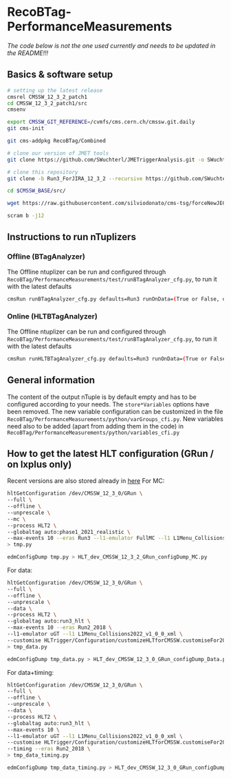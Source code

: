 # RecoBTag-PerformanceMeasurements

*The code below is not the one used currently and needs to be updated in the README!!!*


## Basics & software setup

```bash
# setting up the latest release
cmsrel CMSSW_12_3_2_patch1
cd CMSSW_12_3_2_patch1/src
cmsenv

export CMSSW_GIT_REFERENCE=/cvmfs/cms.cern.ch/cmssw.git.daily
git cms-init

git cms-addpkg RecoBTag/Combined

# clone our version of JMET tools
git clone https://github.com/SWuchterl/JMETriggerAnalysis.git -o SWuchterl -b run3

# clone this repository
git clone -b Run3_ForJIRA_12_3_2 --recursive https://github.com/SWuchterl/RecoBTag-PerformanceMeasurements.git RecoBTag/PerformanceMeasurements

cd $CMSSW_BASE/src/

wget https://raw.githubusercontent.com/silviodonato/cms-tsg/forceNewJEC/forceNewJEC.py RecoBTag/PerformanceMeasurements/python/

scram b -j12

```

## Instructions to run nTuplizers
### Offline (BTagAnalyzer)

The Offline ntuplizer can be run and configured through ```RecoBTag/PerformanceMeasurements/test/runBTagAnalyzer_cfg.py```, to run it with the latest defaults

```bash
cmsRun runBTagAnalyzer_cfg.py defaults=Run3 runOnData=(True or False, depending on your needs) maxEvents=10
```

### Online (HLTBTagAnalyzer)

The Offline ntuplizer can be run and configured through ```RecoBTag/PerformanceMeasurements/test/runBTagAnalyzer_cfg.py```, to run it with the latest defaults

```bash
cmsRun runHLTBTagAnalyzer_cfg.py defaults=Run3 runOnData=(True or False, depending on your needs) maxEvents=10
```

## General information

The content of the output nTuple is by default empty and has to be configured according to your needs. The ```store*Variables``` options have been removed.
The new variable configuration can be customized in the file ```RecoBTag/PerformanceMeasurements/python/varGroups_cfi.py```.
New variables need also to be added (apart from adding them in the code) in ```RecoBTag/PerformanceMeasurements/python/variables_cfi.py```


## How to get the latest HLT configuration (GRun / on lxplus only)
Recent versions are also stored already in [here](python/Configs)
For MC:
```bash
hltGetConfiguration /dev/CMSSW_12_3_0/GRun \
--full \
--offline \
--unprescale \
--mc \
--process HLT2 \
--globaltag auto:phase1_2021_realistic \
--max-events 10 --eras Run3 --l1-emulator FullMC --l1 L1Menu_Collisions2022_v1_0_0_xml \
> tmp.py
```
```bash
edmConfigDump tmp.py > HLT_dev_CMSSW_12_3_2_GRun_configDump_MC.py
```
For data:
```bash
hltGetConfiguration /dev/CMSSW_12_3_0/GRun \
--full \
--offline \
--unprescale \
--data \
--process HLT2 \
--globaltag auto:run3_hlt \
--max-events 10 --eras Run2_2018 \
--l1-emulator uGT --l1 L1Menu_Collisions2022_v1_0_0_xml \
--customise HLTrigger/Configuration/customizeHLTforCMSSW.customiseFor2018Input \
> tmp_data.py
```
```bash
edmConfigDump tmp_data.py > HLT_dev_CMSSW_12_3_0_GRun_configDump_Data.py
```
For data+timing:
```bash
hltGetConfiguration /dev/CMSSW_12_3_0/GRun \
--full \
--offline \
--unprescale \
--data \
--process HLT2 \
--globaltag auto:run3_hlt \
--max-events 10 \
--l1-emulator uGT --l1 L1Menu_Collisions2022_v1_0_0_xml \
--customise HLTrigger/Configuration/customizeHLTforCMSSW.customiseFor2018Input \
--timing --eras Run2_2018 \
> tmp_data_timing.py
```
```bash
edmConfigDump tmp_data_timing.py > HLT_dev_CMSSW_12_3_0_GRun_configDump_Data_timing.py
```
